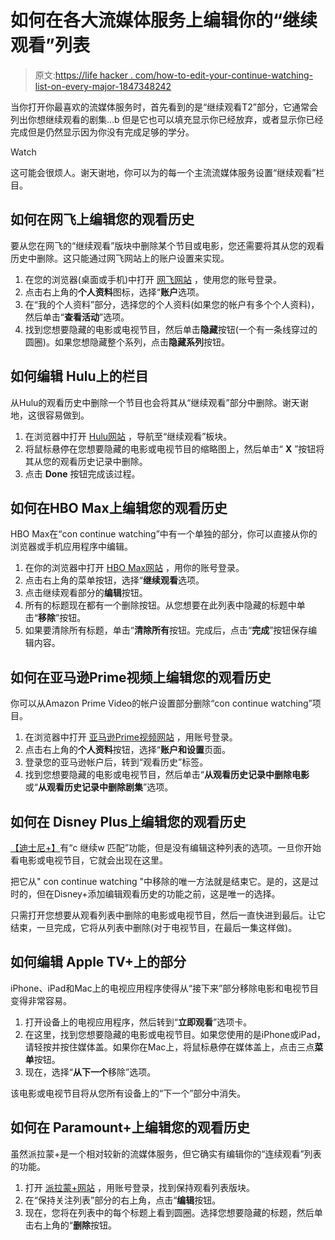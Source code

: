 # 如何在各大流媒体服务上编辑你的“继续观看”列表

> 原文:[https://life hacker . com/how-to-edit-your-continue-watching-list-on-every-major-1847348242](https://lifehacker.com/how-to-edit-your-continue-watching-list-on-every-major-1847348242)

当你打开你最喜欢的流媒体服务时，首先看到的是“继续观看T2”部分，它通常会列出你想继续观看的剧集...b 但是它也可以填充显示你已经放弃，或者显示你已经完成但是仍然显示因为你没有完成足够的学分。

Watch

这可能会很烦人。谢天谢地，你可以为的每一个主流流媒体服务设置“继续观看”栏目。

## 如何在网飞上编辑您的观看历史

要从您在网飞的“继续观看”版块中删除某个节目或电影，您还需要将其从您的观看历史中删除。这只能通过网飞网站上的账户设置来实现。

1.  在您的浏览器(桌面或手机)中打开 [网飞网站](http://netflix.com/) ，使用您的账号登录。
2.  点击右上角的**个人资料**图标，选择“**账户**选项。
3.  在“我的个人资料”部分，选择您的个人资料(如果您的帐户有多个个人资料)，然后单击“**查看活动**”选项。
4.  找到您想要隐藏的电影或电视节目，然后单击**隐藏**按钮(一个有一条线穿过的圆圈)。如果您想隐藏整个系列，点击**隐藏系列**按钮。

## 如何编辑 Hulu上的栏目

从Hulu的观看历史中删除一个节目也会将其从“继续观看”部分中删除。谢天谢地，这很容易做到。

1.  在浏览器中打开 [Hulu网站](http://hulu.com/) ，导航至“继续观看”板块。
2.  将鼠标悬停在您想要隐藏的电影或电视节目的缩略图上，然后单击“ **X** ”按钮将其从您的观看历史记录中删除。
3.  点击 **Done** 按钮完成该过程。

## 如何在HBO Max上编辑您的观看历史

HBO Max在“con continue watching”中有一个单独的部分，你可以直接从你的浏览器或手机应用程序中编辑。

1.  在你的浏览器中打开 [HBO Max网站](http://hbomax.com/) ，用你的账号登录。
2.  点击右上角的菜单按钮，选择“**继续观看**选项。
3.  点击继续观看部分的**编辑**按钮。
4.  所有的标题现在都有一个删除按钮。从您想要在此列表中隐藏的标题中单击“**移除**”按钮。
5.  如果要清除所有标题，单击“**清除所有**按钮。完成后，点击“**完成**”按钮保存编辑内容。

## 如何在亚马逊Prime视频上编辑您的观看历史

你可以从Amazon Prime Video的帐户设置部分删除“con continue watching”项目。

1.  在浏览器中打开 [亚马逊Prime视频网站](https://www.primevideo.com/) ，用账号登录。
2.  点击右上角的**个人资料**按钮，选择“**账户和设置**页面。
3.  登录您的亚马逊帐户后，转到“观看历史”标签。
4.  找到您想要隐藏的电影或电视节目，然后单击“**从观看历史记录中删除电影**或“**从观看历史记录中删除剧集**”选项。

## 如何在 Disney Plus上编辑您的观看历史

[【迪士尼+】](http://disneyplus.com)有“c 继续w 匹配”功能，但是没有编辑这种列表的选项。一旦你开始看电影或电视节目，它就会出现在这里。

把它从" con continue watching "中移除的唯一方法就是结束它。是的，这是过时的，但在Disney+添加编辑观看历史的功能之前，这是唯一的选择。

只需打开您想要从观看列表中删除的电影或电视节目，然后一直快进到最后。让它结束，一旦完成，它将从列表中删除(对于电视节目，在最后一集这样做)。

## 如何编辑 Apple TV+上的部分

iPhone、iPad和Mac上的电视应用程序使得从“接下来”部分移除电影和电视节目变得非常容易。

1.  打开设备上的电视应用程序，然后转到“**立即观看**”选项卡。
2.  在这里，找到您想要隐藏的电影或电视节目。如果您使用的是iPhone或iPad，请轻按并按住媒体盖。如果你在Mac上，将鼠标悬停在媒体盖上，点击三点**菜单**按钮。
3.  现在，选择“**从下一个**移除”选项。

该电影或电视节目将从您所有设备上的“下一个”部分中消失。

## 如何在 Paramount+上编辑您的观看历史

虽然派拉蒙+是一个相对较新的流媒体服务，但它确实有编辑你的“连续观看”列表的功能。

1.  打开 [派拉蒙+网站](https://www.paramountplus.com/) ，用账号登录，找到保持观看列表版块。
2.  在“保持关注列表”部分的右上角，点击“**编辑**按钮。
3.  现在，您将在列表中的每个标题上看到圆圈。选择您想要隐藏的标题，然后单击右上角的“**删除**按钮。
